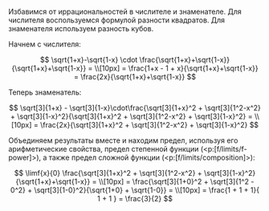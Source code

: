 Избавимся от иррациональностей в числителе и знаменателе. Для числителя воспользуемся формулой разности квадратов. Для знаменателя используем разность кубов.

Начнем с числителя:

$$ \sqrt{1+x}-\sqrt{1-x} \cdot \frac{\sqrt{1+x}+\sqrt{1-x}}{\sqrt{1+x}+\sqrt{1-x}} = \\[10px] = \frac{1+x - 1 + x}{\sqrt{1+x}+\sqrt{1-x}} = \frac{2x}{\sqrt{1+x}+\sqrt{1-x}} $$

Теперь знаменатель:

$$ \sqrt[3]{1+x} - \sqrt[3]{1-x}\cdot\frac{\sqrt[3]{1+x}^2 + \sqrt[3]{1^2-x^2} + \sqrt[3]{1-x}^2}{\sqrt[3]{1+x}^2 + \sqrt[3]{1^2-x^2} + \sqrt[3]{1-x}^2} = \\[10px] = \frac{2x}{\sqrt[3]{1+x}^2 + \sqrt[3]{1^2-x^2} + \sqrt[3]{1-x}^2} $$

Объединяем результаты вместе и находим предел, используя его арифметические свойства, предел степенной функции (<p:[f/limits/f-power]>), а также предел сложной функции (<p:[f/limits/composition]>):

$$ \limf{x}{0} \frac{\sqrt[3]{1+x}^2 + \sqrt[3]{1^2-x^2} + \sqrt[3]{1-x}^2}{\sqrt{1+x}+\sqrt{1-x}} = \\[10px] = \frac{\sqrt[3]{1+0}^2 + \sqrt[3]{1^2 - 0^2} + \sqrt[3]{1-0}^2}{\sqrt{1+0} + \sqrt{1-0}} = \\[10px] = \frac{1 + 1 + 1}{ 1 + 1 } = \frac{3}{2} $$